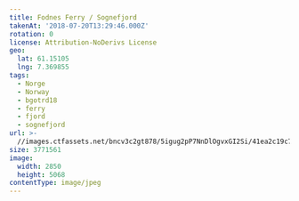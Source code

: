 ```yaml
---
title: Fodnes Ferry / Sognefjord
takenAt: '2018-07-20T13:29:46.000Z'
rotation: 0
license: Attribution-NoDerivs License
geo:
  lat: 61.15105
  lng: 7.369855
tags:
  - Norge
  - Norway
  - bgotrd18
  - ferry
  - fjord
  - sognefjord
url: >-
  //images.ctfassets.net/bncv3c2gt878/5igug2pP7NnDlOgvxGI2Si/41ea2c19c761ca9f19a7588c4e703d9c/fodnes-ferry--sognefjord_28923138447_o
size: 3771561
image:
  width: 2850
  height: 5068
contentType: image/jpeg
---
```


